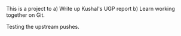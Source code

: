 This is a project to 
a) Write up Kushal's UGP report
b) Learn working together on Git.

Testing the upstream pushes.


